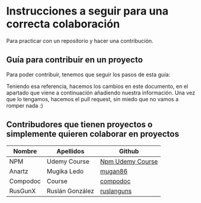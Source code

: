 # Instrucciones a seguir para una correcta colaboración
Para practicar con un repositorio y hacer una contribución.

## Guía para contribuir en un proyecto

Para poder contribuir, tenemos que seguir los pasos de esta guía: [](./CONTRIBUTING.md)

Teniendo esa referencia, hacemos los cambios en este documento, en el apartado que viene a continuación añadiendo nuestra información. Una vez que lo tengamos, hacemos el pull request, sin miedo que no vamos a romper nada :)

## Contribudores que tienen proyectos o simplemente quieren colaborar en proyectos

|  Nombre |  Apellidos |  Github | 
|---|---|---|
| NPM  | Udemy Course  | [Npm Udemy Course](https://github.com/npm-udemy-course) |
| Anartz  | Mugika Ledo  | [mugan86](https://github.com/mugan86) |
| Compodoc | Course  |  [compodoc](https://github.com/compodoc-course) |
| RusGunX  | Ruslán González  | [ruslanguns](https://github.com/ruslanguns) |
